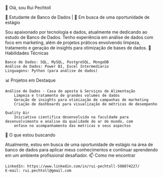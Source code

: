 👋 Olá, sou Rui Pechtoll

🎯 Estudante de Banco de Dados | 🚀 Em busca de uma oportunidade de estágio

Sou apaixonado por tecnologia e dados, atualmente me dedicando ao estudo de Banco de Dados. Tenho experiência em análise de dados com foco em marketing, além de projetos práticos envolvendo limpeza, tratamento e geração de insights para otimização de bases de dados.
🚀 Habilidades Técnicas

    Banco de Dados: SQL, MySQL, PostgreSQL, MongoDB
    Análise de Dados: Power BI, Excel Intermediario
    Linguagens: Python (para análise de dados)

📊 Projetos em Destaque

    Análise de Dados - Casa de aposta & Serviços de Alimentação
        Limpeza e tratamento de grandes volumes de dados
        Geração de insights para otimização de campanhas de marketing
        Criação de dashboards para visualização de métricas de desempenho

    Quality Air
        Iniciativa cientifica desenvolvida na faculdade para desenvolvimento e analise da qualidade do ar do mundo, com
        enfase no acompanhamento das metricas e seus aspectos

🎯 O que estou buscando

Atualmente, estou em busca de uma oportunidade de estágio na área de banco de dados para aplicar meus conhecimentos e continuar aprendendo em um ambiente profissional desafiador.
📫 Como me encontrar

    LinkedIn: https://www.linkedin.com/in/rui-pechtoll-598074227/
    E-mail: rui.pechtoll@gmail.com
